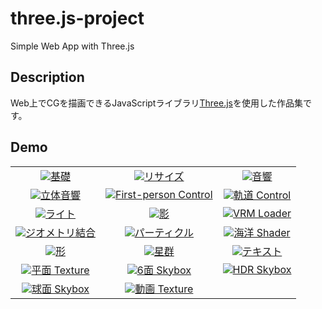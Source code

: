 # three.js-project
Simple Web App with Three.js

## Description
Web上でCGを描画できるJavaScriptライブラリ[Three.js](https://threejs.org/)を使用した作品集です。

## Demo

<table style="text-align: center;">
  <tr>
    <td><a href="images/examples_base.png" target="_blank"><img src="images/examples_base.png">基礎</a></td>
    <td><a href="images/examples_resize.png" target="_blank"><img src="images/examples_resize.png">リサイズ</a></td>
    <td><a href="images/examples_audio_global.png" target="_blank"><img src="images/examples_audio_global.png">音響</a></td>
  </tr>
  <tr>
    <td><a href="images/examples_audio_positional.png" target="_blank"><img src="images/examples_audio_positional.png">立体音響</a></td>
    <td><a href="images/examples_controls_first_person.png" target="_blank"><img src="images/examples_controls_first_person.png">First-person Control</a></td>
    <td><a href="images/examples_controls_orbit.png" target="_blank"><img src="images/examples_controls_orbit.png">軌道 Control</a></td>
  </tr>
  <tr>
    <td><a href="images/examples_light_light.png" target="_blank"><img src="images/examples_light_light.png">ライト</a></td>
    <td><a href="images/examples_light_shadow.png" target="_blank"><img src="images/examples_light_shadow.png">影</a></td>
    <td><a href="images/examples_loader_vrm.png" target="_blank"><img src="images/examples_loader_vrm.png">VRM Loader</a></td>
  </tr>
  <tr>
    <td><a href="images/examples_merge_geometries.png" target="_blank"><img src="images/examples_merge_geometries.png">ジオメトリ結合</a></td>
    <td><a href="images/examples_particles.png" target="_blank"><img src="images/examples_particles.png">パーティクル</a></td>
    <td><a href="images/examples_shaders_ocean.png" target="_blank"><img src="images/examples_shaders_ocean.png">海洋 Shader</a></td>
  </tr>
  <tr>
    <td><a href="images/examples_shape.png" target="_blank"><img src="images/examples_shape.png">形</a></td>
    <td><a href="images/examples_stars.png" target="_blank"><img src="images/examples_stars.png">星群</a></td>
    <td><a href="images/examples_text.png" target="_blank"><img src="images/examples_text.png">テキスト</a></td>
  </tr>
  <tr>
    <td><a href="images/examples_texture_plane.png" target="_blank"><img src="images/examples_texture_plane.png">平面 Texture</a></td>
    <td><a href="images/examples_texture_skybox_6sided.png" target="_blank"><img src="images/examples_texture_skybox_6sided.png">6面 Skybox</a></td>
    <td><a href="images/examples_texture_skybox_hdr.png" target="_blank"><img src="images/examples_texture_skybox_hdr.png">HDR Skybox</a></td>
  </tr>
  <tr>
    <td><a href="images/examples_texture_skybox.png" target="_blank"><img src="images/examples_texture_skybox.png">球面 Skybox</a></td>
    <td><a href="images/examples_texture_video.png" target="_blank"><img src="images/examples_texture_video.png">動画 Texture</a></td>
  </tr>
</table>